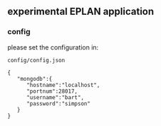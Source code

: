 ## experimental EPLAN application 
### config
please set the configuration in:

    config/config.json
 
    {  
       "mongodb":{  
          "hostname":"localhost",
          "portnum":28017,
          "username":"bart",
          "password":"simpson"
       }
    }
  
